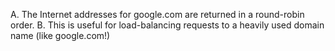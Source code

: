 A. The Internet addresses for google.com are returned in a round-robin order.
B. This is useful for load-balancing requests to a heavily used domain name (like
google.com!)
